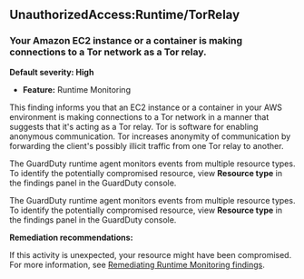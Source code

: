 UnauthorizedAccess:Runtime/TorRelay
-----------------------------------

### Your Amazon EC2 instance or a container is making connections to a Tor network as a Tor relay.

**Default severity: High**

* **Feature:** Runtime Monitoring

This finding informs you that an EC2 instance or a container in your AWS environment is making connections to a Tor network in a manner that suggests that it's acting as a Tor relay. Tor is software for enabling anonymous communication. Tor increases anonymity of communication by forwarding the client's possibly illicit traffic from one Tor relay to another.

The GuardDuty runtime agent monitors events from multiple resource types. To identify the potentially compromised resource, view **Resource type** in the findings panel in the GuardDuty console.

The GuardDuty runtime agent monitors events from multiple resource types. To identify the potentially compromised resource, view **Resource type** in the findings panel in the GuardDuty console.

**Remediation recommendations:**

If this activity is unexpected, your resource might have been compromised. For more information, see [Remediating Runtime Monitoring findings](https://docs.aws.amazon.com/guardduty/latest/ug/guardduty-remediate-runtime-monitoring.html).